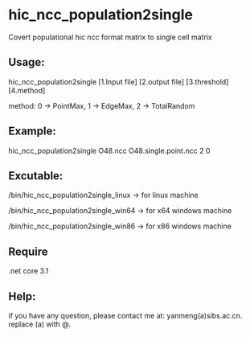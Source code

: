 # hic_ncc_population2single
Covert populational hic ncc format matrix to single cell matrix

## Usage: 
hic_ncc_population2single [1.Input file] [2.output file] [3.threshold] [4.method]

method: 0 -> PointMax, 1 -> EdgeMax, 2 -> TotalRandom

## Example:
hic_ncc_population2single O48.ncc O48.single.point.ncc 2 0

## Excutable:
/bin/hic_ncc_population2single_linux -> for linux machine

/bin/hic_ncc_population2single_win64 -> for x64 windows machine

/bin/hic_ncc_population2single_win86 -> for x86 windows machine

## Require
.net core 3.1

## Help:

if you have any question, please contact me at: yanmeng(a)sibs.ac.cn. replace (a) with @.
